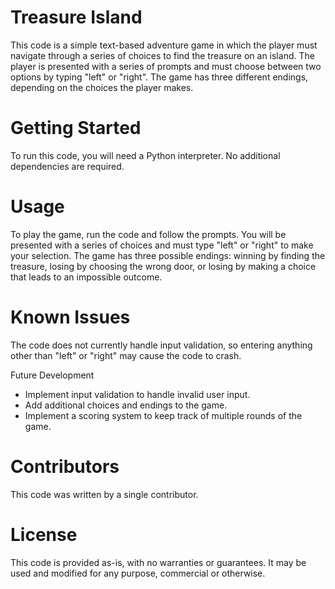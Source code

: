 # Treasure Island
This code is a simple text-based adventure game in which the player must navigate through a series of choices to find the treasure on an island. The player is presented with a series of prompts and must choose between two options by typing "left" or "right". The game has three different endings, depending on the choices the player makes.

# Getting Started
To run this code, you will need a Python interpreter. No additional dependencies are required.

# Usage
To play the game, run the code and follow the prompts. You will be presented with a series of choices and must type "left" or "right" to make your selection. The game has three possible endings: winning by finding the treasure, losing by choosing the wrong door, or losing by making a choice that leads to an impossible outcome.

# Known Issues
The code does not currently handle input validation, so entering anything other than "left" or "right" may cause the code to crash.

Future Development
* Implement input validation to handle invalid user input.
* Add additional choices and endings to the game.
* Implement a scoring system to keep track of multiple rounds of the game.

# Contributors
This code was written by a single contributor.

# License
This code is provided as-is, with no warranties or guarantees. It may be used and modified for any purpose, commercial or otherwise.
